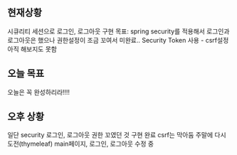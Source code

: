 ## 현재상황
시큐리티 세션으로 로그인, 로그아웃 구현 목표: spring security를 적용해서 로그인과 로그아웃은 했으나 권한설정이 조금 꼬여서 미완료..
Security Token 사용 - csrf설정 아직 해보지도 못함

## 오늘 목표
오늘은 꼭 완성하리라!!!!

## 오후 상황
일단 security 로그인, 로그아웃 권한 꼬였던 것 구현 완료
csrf는 막아둠 주말에 다시 도전(thymeleaf)
main페이지, 로그인, 로그아웃 수정 중 


